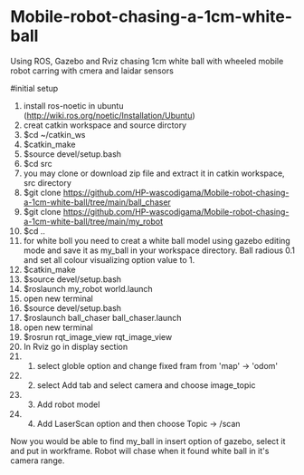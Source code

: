 # Mobile-robot-chasing-a-1cm-white-ball
Using ROS, Gazebo and Rviz chasing 1cm white ball with wheeled mobile robot carring with cmera and laidar sensors

#initial setup
1. install ros-noetic in ubuntu (http://wiki.ros.org/noetic/Installation/Ubuntu)
2. creat catkin workspace and source dirctory
3. $cd ~/catkin_ws
4. $catkin_make
5. $source devel/setup.bash
6. $cd src
7. you may clone or download zip file and extract it in catkin workspace, src directory 
8. $git clone https://github.com/HP-wascodigama/Mobile-robot-chasing-a-1cm-white-ball/tree/main/ball_chaser
9. $git clone https://github.com/HP-wascodigama/Mobile-robot-chasing-a-1cm-white-ball/tree/main/my_robot
10. $cd ..
11. for white boll you need to creat a white ball model using gazebo editing mode and save it as my_ball in your workspace directory. Ball radious 0.1 and set all colour visualizing option value to 1.   
12. $catkin_make
13. $source devel/setup.bash
14. $roslaunch my_robot world.launch
15. open new terminal
16. $source devel/setup.bash
17. $roslaunch ball_chaser ball_chaser.launch
18. open new terminal
19. $rosrun rqt_image_view rqt_image_view
20. In Rviz go in display section
21. 1. select globle option and change fixed fram from 'map' -> 'odom'
22. 2. select Add tab and select camera and choose image_topic
23. 3. Add robot model
24. 4. Add LaserScan option and then choose Topic -> /scan

Now you would be able to find my_ball in insert option of gazebo, select it and put in workframe. Robot will chase when it found white ball in it's camera range.

